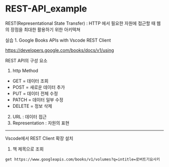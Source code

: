 # REST-API_example


REST(Representational State Transfer) : HTTP 에서 필요한 자원에 접근할 때 웹의 장점을 최대한 활용하기 위한 아키텍쳐


실습 1. Google Books APIs with Vscode REST Client

https://developers.google.com/books/docs/v1/using

REST API의 구성 요소
1. http Method
  * GET = 데이터 조회
  * POST = 새로운 데이터 추가
  * PUT = 데이터 전체 수정
  * PATCH = 데이터 일부 수정
  * DELETE = 정보 삭제
 
2. URL : 데이터 접근
3. Representation : 자원의 표현

---

Vscode에서 REST Client 확장 설치

1. 책 제목으로 조회
```
get https://www.googleapis.com/books/v1/volumes?q=intitle=로버트기요사키
```
